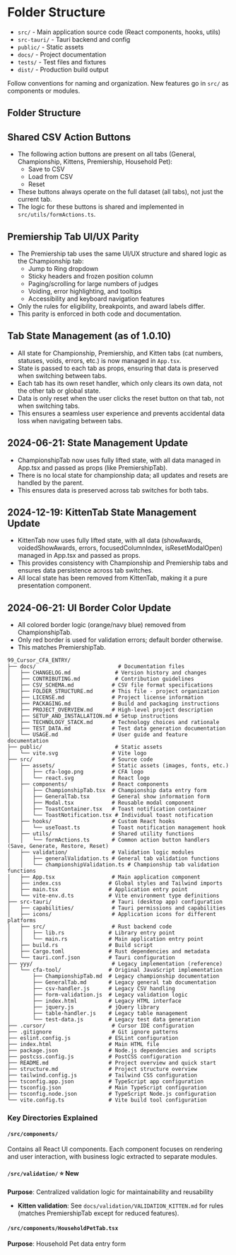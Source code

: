 # Folder Structure

- `src/` - Main application source code (React components, hooks, utils)
- `src-tauri/` - Tauri backend and config
- `public/` - Static assets
- `docs/` - Project documentation
- `tests/` - Test files and fixtures
- `dist/` - Production build output

Follow conventions for naming and organization. New features go in `src/` as components or modules. 

## Folder Structure

## Shared CSV Action Buttons

- The following action buttons are present on all tabs (General, Championship, Kittens, Premiership, Household Pet):
  - Save to CSV
  - Load from CSV
  - Reset
- These buttons always operate on the full dataset (all tabs), not just the current tab.
- The logic for these buttons is shared and implemented in `src/utils/formActions.ts`.

## Premiership Tab UI/UX Parity

- The Premiership tab uses the same UI/UX structure and shared logic as the Championship tab:
  - Jump to Ring dropdown
  - Sticky headers and frozen position column
  - Paging/scrolling for large numbers of judges
  - Voiding, error highlighting, and tooltips
  - Accessibility and keyboard navigation features
- Only the rules for eligibility, breakpoints, and award labels differ.
- This parity is enforced in both code and documentation.

## Tab State Management (as of 1.0.10)

- All state for Championship, Premiership, and Kitten tabs (cat numbers, statuses, voids, errors, etc.) is now managed in `App.tsx`.
- State is passed to each tab as props, ensuring that data is preserved when switching between tabs.
- Each tab has its own reset handler, which only clears its own data, not the other tab or global state.
- Data is only reset when the user clicks the reset button on that tab, not when switching tabs.
- This ensures a seamless user experience and prevents accidental data loss when navigating between tabs.

## 2024-06-21: State Management Update
- ChampionshipTab now uses fully lifted state, with all data managed in App.tsx and passed as props (like PremiershipTab).
- There is no local state for championship data; all updates and resets are handled by the parent.
- This ensures data is preserved across tab switches for both tabs.

## 2024-12-19: KittenTab State Management Update
- KittenTab now uses fully lifted state, with all data (showAwards, voidedShowAwards, errors, focusedColumnIndex, isResetModalOpen) managed in App.tsx and passed as props.
- This provides consistency with Championship and Premiership tabs and ensures data persistence across tab switches.
- All local state has been removed from KittenTab, making it a pure presentation component.

## 2024-06-21: UI Border Color Update
- All colored border logic (orange/navy blue) removed from ChampionshipTab.
- Only red border is used for validation errors; default border otherwise.
- This matches PremiershipTab.

```
99_Cursor_CFA_ENTRY/
├── docs/                          # Documentation files
│   ├── CHANGELOG.md              # Version history and changes
│   ├── CONTRIBUTING.md           # Contribution guidelines
│   ├── CSV_SCHEMA.md            # CSV file format specifications
│   ├── FOLDER_STRUCTURE.md      # This file - project organization
│   ├── LICENSE.md               # Project license information
│   ├── PACKAGING.md             # Build and packaging instructions
│   ├── PROJECT_OVERVIEW.md      # High-level project description
│   ├── SETUP_AND_INSTALLATION.md # Setup instructions
│   ├── TECHNOLOGY_STACK.md      # Technology choices and rationale
│   ├── TEST_DATA.md             # Test data generation documentation
│   └── USAGE.md                 # User guide and feature documentation
├── public/                       # Static assets
│   └── vite.svg                 # Vite logo
├── src/                         # Source code
│   ├── assets/                  # Static assets (images, fonts, etc.)
│   │   ├── cfa-logo.png         # CFA logo
│   │   └── react.svg            # React logo
│   ├── components/              # React components
│   │   ├── ChampionshipTab.tsx  # Championship data entry form
│   │   ├── GeneralTab.tsx       # General show information form
│   │   ├── Modal.tsx            # Reusable modal component
│   │   ├── ToastContainer.tsx   # Toast notification container
│   │   └── ToastNotification.tsx # Individual toast notification
│   ├── hooks/                   # Custom React hooks
│   │   └── useToast.ts          # Toast notification management hook
│   ├── utils/                   # Shared utility functions
│   │   └── formActions.ts       # Common action button handlers (Save, Generate, Restore, Reset)
│   ├── validation/              # Validation logic modules
│   │   ├── generalValidation.ts # General tab validation functions
│   │   └── championshipValidation.ts # Championship tab validation functions
│   ├── App.tsx                  # Main application component
│   ├── index.css               # Global styles and Tailwind imports
│   ├── main.tsx                # Application entry point
│   └── vite-env.d.ts           # Vite environment type definitions
├── src-tauri/                   # Tauri (desktop app) configuration
│   ├── capabilities/            # Tauri permissions and capabilities
│   ├── icons/                   # Application icons for different platforms
│   ├── src/                     # Rust backend code
│   │   ├── lib.rs              # Library entry point
│   │   └── main.rs             # Main application entry point
│   ├── build.rs                # Build script
│   ├── Cargo.toml              # Rust dependencies and metadata
│   └── tauri.conf.json         # Tauri configuration
├── yyy/                         # Legacy implementation (reference)
│   └── cfa-tool/               # Original JavaScript implementation
│       ├── ChampionshipTab.md  # Legacy championship documentation
│       ├── GeneralTab.md       # Legacy general tab documentation
│       ├── csv-handler.js      # Legacy CSV handling
│       ├── form-validation.js  # Legacy validation logic
│       ├── index.html          # Legacy HTML interface
│       ├── jquery.js           # jQuery library
│       ├── table-handler.js    # Legacy table management
│       └── test-data.js        # Legacy test data generation
├── .cursor/                     # Cursor IDE configuration
├── .gitignore                   # Git ignore patterns
├── eslint.config.js            # ESLint configuration
├── index.html                  # Main HTML file
├── package.json                # Node.js dependencies and scripts
├── postcss.config.js           # PostCSS configuration
├── README.md                   # Project overview and quick start
├── structure.md                # Project structure overview
├── tailwind.config.js          # Tailwind CSS configuration
├── tsconfig.app.json           # TypeScript app configuration
├── tsconfig.json               # Main TypeScript configuration
├── tsconfig.node.json          # TypeScript Node.js configuration
└── vite.config.ts              # Vite build tool configuration
```

### Key Directories Explained

#### `/src/components/`
Contains all React UI components. Each component focuses on rendering and user interaction, with business logic extracted to separate modules.

#### `/src/validation/` ⭐ **New**
**Purpose**: Centralized validation logic for maintainability and reusability
- **Kitten validation**: See `docs/validation/VALIDATION_KITTEN.md` for rules (matches PremiershipTab except for reduced features).

#### `/src/components/HouseholdPetTab.tsx`
**Purpose**: Household Pet data entry form
